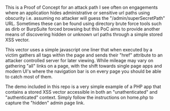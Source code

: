 This is a Proof of Concept for an attack path I see often on engagements where an application hides administrative or sensitive url paths using obscurity i.e. assuming no attacker will guess the "/admin/superSecretPath" URL. Sometimes these can be found using directory brute force tools such as dirb or BurpSuite forced browsing but this PoC aims to provide another means of discovering hidden or unknown url paths through a simple stored XSS vector.



This vector uses a simple javascript one 
liner that when executed by a victim gathers all <a> tags within the page and sends their "href" attribute to an attacker controlled server for later viewing. While mileage may vary on gathering "all" links on a page, with the shift towards single page apps and modern UI's where the navigation bar is on every page you should be able to catch most of them. 

The demo included in this repo is a very simple example of a PHP app that contains a stored XSS vector accessible in both an "unathenticated" and "authenticated" context. Simply follow the instructions on home.php to capture the "hidden" admin page link.